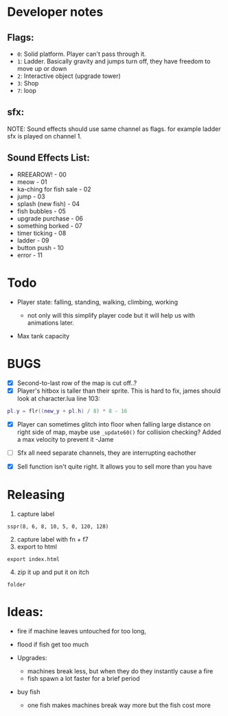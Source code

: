 # Developer notes

## Flags:
- `0`: Solid platform. Player can't pass through it.
- `1`: Ladder. Basically gravity and jumps turn off, they have freedom to move up or down
- `2`: Interactive object (upgrade tower)
- `3`: Shop
- `7`: loop

## sfx:
NOTE: Sound effects should use same channel as flags. for example ladder sfx is played on channel 1. 

## Sound Effects List:
- RREEAROW! - 00
- meow - 01
- ka-ching for fish sale - 02
- jump - 03
- splash (new fish) - 04
- fish bubbles - 05
- upgrade purchase - 06
- something borked - 07
- timer ticking - 08 
- ladder - 09
- button push - 10
- error - 11

# Todo
- Player state: falling, standing, walking, climbing, working
  - not only will this simplify player code but it will help us with animations later.

- Max tank capacity


# BUGS
- [X] Second-to-last row of the map is cut off..?
- [X] Player's hitbox is taller than their sprite. This is hard to fix, james should look at character.lua line 103:
```lua
pl.y = flr((new_y + pl.h) / 8) * 8 - 16
```
- [X] Player can sometimes glitch into floor when falling large distance on right side of map, maybe use `_update60()` for collision checking?
        Added a max velocity to prevent it -Jame
- [ ] Sfx all need separate channels, they are interrupting eachother
- [x] Sell function isn't quite right. It allows you to sell more than you have


# Releasing
1. capture label
```
sspr(8, 6, 8, 10, 5, 0, 120, 128)
```
2. capture label with fn + f7
3. export to html
```
export index.html
```
4. zip it up and put it on itch
```
folder
```

# Ideas:
- fire if machine leaves untouched for too long,
- flood if fish get too much
- Upgrades:
  - machines break less, but when they do they instantly cause a fire
  - fish spawn a lot faster for a brief period

- buy fish
  - one fish makes machines break way more but the fish cost more 